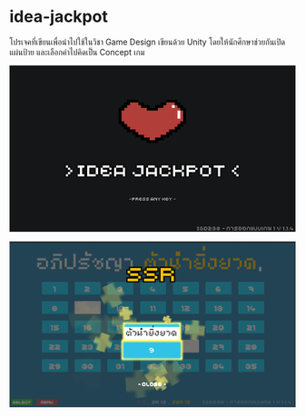 # idea-jackpot

โปรเจคที่เขียนเพื่อนำไปใช้ในวิชา Game Design
เขียนด้วย Unity
โดยให้นักศึกษาช่วยกันเปิดแผ่นป้าย และเลือกคำไปคิดเป็น Concept เกม

![Screenshot01](Assets/Sprites/Screenshots/ss01.png "Screenshot01")

![Screenshot02](Assets/Sprites/Screenshots/ss02.png "Screenshot02")
